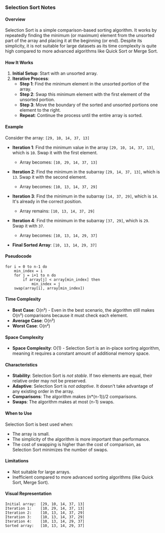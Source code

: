 ### Selection Sort Notes

#### **Overview**
Selection Sort is a simple comparison-based sorting algorithm. It works by repeatedly finding the minimum (or maximum) element from the unsorted part of the array and placing it at the beginning (or end). Despite its simplicity, it is not suitable for large datasets as its time complexity is quite high compared to more advanced algorithms like Quick Sort or Merge Sort.

#### **How It Works**
1. **Initial Setup**: Start with an unsorted array.
2. **Iterative Process**:
   - **Step 1**: Find the minimum element in the unsorted portion of the array.
   - **Step 2**: Swap this minimum element with the first element of the unsorted portion.
   - **Step 3**: Move the boundary of the sorted and unsorted portions one element to the right.
   - **Repeat**: Continue the process until the entire array is sorted.

#### **Example**
Consider the array: `[29, 10, 14, 37, 13]`

- **Iteration 1**: Find the minimum value in the array `[29, 10, 14, 37, 13]`, which is `10`. Swap it with the first element.
  - Array becomes: `[10, 29, 14, 37, 13]`
  
- **Iteration 2**: Find the minimum in the subarray `[29, 14, 37, 13]`, which is `13`. Swap it with the second element.
  - Array becomes: `[10, 13, 14, 37, 29]`

- **Iteration 3**: Find the minimum in the subarray `[14, 37, 29]`, which is `14`. It's already in the correct position.
  - Array remains: `[10, 13, 14, 37, 29]`
  
- **Iteration 4**: Find the minimum in the subarray `[37, 29]`, which is `29`. Swap it with `37`.
  - Array becomes: `[10, 13, 14, 29, 37]`

- **Final Sorted Array**: `[10, 13, 14, 29, 37]`

#### **Pseudocode**
```plaintext
for i = 0 to n-1 do
    min_index = i
    for j = i+1 to n do
        if array[j] < array[min_index] then
            min_index = j
    swap(array[i], array[min_index])
```

#### **Time Complexity**
- **Best Case**: O(n²) - Even in the best scenario, the algorithm still makes O(n²) comparisons because it must check each element.
- **Average Case**: O(n²)
- **Worst Case**: O(n²)

#### **Space Complexity**
- **Space Complexity**: O(1) - Selection Sort is an in-place sorting algorithm, meaning it requires a constant amount of additional memory space.

#### **Characteristics**
- **Stability**: Selection Sort is *not stable*. If two elements are equal, their relative order may not be preserved.
- **Adaptive**: Selection Sort is *not adaptive*. It doesn't take advantage of any existing order in the array.
- **Comparisons**: The algorithm makes (n*(n-1))/2 comparisons.
- **Swaps**: The algorithm makes at most (n-1) swaps.

#### **When to Use**
Selection Sort is best used when:
- The array is small.
- The simplicity of the algorithm is more important than performance.
- The cost of swapping is higher than the cost of comparison, as Selection Sort minimizes the number of swaps.

#### **Limitations**
- Not suitable for large arrays.
- Inefficient compared to more advanced sorting algorithms (like Quick Sort, Merge Sort).
  
#### **Visual Representation**
```plaintext
Initial array:  [29, 10, 14, 37, 13]
Iteration 1:    [10, 29, 14, 37, 13]
Iteration 2:    [10, 13, 14, 37, 29]
Iteration 3:    [10, 13, 14, 37, 29]
Iteration 4:    [10, 13, 14, 29, 37]
Sorted array:   [10, 13, 14, 29, 37]
```


